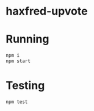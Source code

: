 haxfred-upvote
==================

# Running
```bash
npm i
npm start
```
# Testing

```bash
npm test
```
